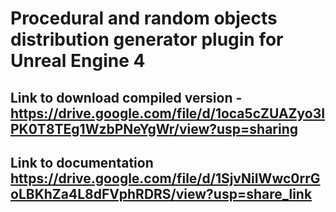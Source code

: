 # Procedural and random objects distribution generator plugin for Unreal Engine 4
## Link to download compiled version - https://drive.google.com/file/d/1oca5cZUAZyo3IPK0T8TEg1WzbPNeYgWr/view?usp=sharing
## Link to documentation https://drive.google.com/file/d/1SjvNiIWwc0rrGoLBKhZa4L8dFVphRDRS/view?usp=share_link